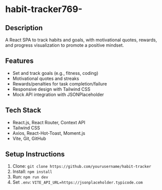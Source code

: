 # habit-tracker769-

## Description
A React SPA to track habits and goals, with motivational quotes, rewards, and progress visualization to promote a positive mindset.

## Features
- Set and track goals (e.g., fitness, coding)
- Motivational quotes and streaks
- Rewards/penalties for task completion/failure
- Responsive design with Tailwind CSS
- Mock API integration with JSONPlaceholder

## Tech Stack
- React.js, React Router, Context API
- Tailwind CSS
- Axios, React-Hot-Toast, Moment.js
- Vite, Git, GitHub

## Setup Instructions
1. Clone: `git clone https://github.com/yourusername/habit-tracker`
2. Install: `npm install`
3. Run: `npm run dev`
4. Set `.env`: `VITE_API_URL=https://jsonplaceholder.typicode.com`
